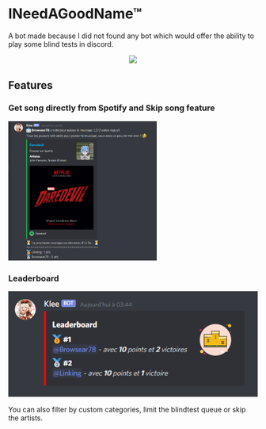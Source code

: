 # INeedAGoodName™

A bot made because I did not found any bot which would offer the ability to
play some blind tests in discord.

<p align="center">
    <img width="256" src="https://i.ibb.co/d0fq7c1/klee.png"/>
</p>

## Features

### Get song directly from Spotify and Skip song feature

<img width="300" src="https://github.com/Liinkiing/discord-blindtest-bot/raw/master/.github/screen_1.png?raw=true">

### Leaderboard

<img width="600" src="https://github.com/Liinkiing/discord-blindtest-bot/raw/master/.github/screen_2.png?raw=true">

You can also filter by custom categories, limit the blindtest queue or skip the artists.
